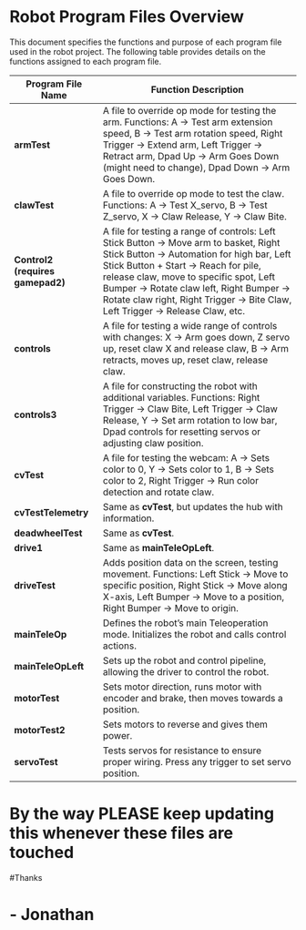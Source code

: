 # Robot Program Files Overview

This document specifies the functions and purpose of each program file used in the robot project. The following table provides details on the functions assigned to each program file.

| **Program File Name**  | **Function Description**                                                                                                                                                                                                                                                                                                                   |
|------------------------|----------------------------------------------------------------------------------------------------------------------------------------------------------------------------------------------------------------------------------------------------------------------------------------------------------------------------------------------------------------------------------------------------|
| **armTest**            | A file to override op mode for testing the arm. Functions: A -> Test arm extension speed, B -> Test arm rotation speed, Right Trigger -> Extend arm, Left Trigger -> Retract arm, Dpad Up -> Arm Goes Down (might need to change), Dpad Down -> Arm Goes Down.                                                                             |
| **clawTest**           | A file to override op mode to test the claw. Functions: A -> Test X_servo, B -> Test Z_servo, X -> Claw Release, Y -> Claw Bite.                                                                                                                                                                                                       |
| **Control2 (requires gamepad2)** | A file for testing a range of controls: Left Stick Button -> Move arm to basket, Right Stick Button -> Automation for high bar, Left Stick Button + Start -> Reach for pile, release claw, move to specific spot, Left Bumper -> Rotate claw left, Right Bumper -> Rotate claw right, Right Trigger -> Bite Claw, Left Trigger -> Release Claw, etc.           |
| **controls**           | A file for testing a wide range of controls with changes: X -> Arm goes down, Z servo up, reset claw X and release claw, B -> Arm retracts, moves up, reset claw, release claw.                                                                                                                                                             |
| **controls3**          | A file for constructing the robot with additional variables. Functions: Right Trigger -> Claw Bite, Left Trigger -> Claw Release, Y -> Set arm rotation to low bar, Dpad controls for resetting servos or adjusting claw position.                                                                                                   |
| **cvTest**             | A file for testing the webcam: A -> Sets color to 0, Y -> Sets color to 1, B -> Sets color to 2, Right Trigger -> Run color detection and rotate claw.                                                                                                                                                                                      |
| **cvTestTelemetry**    | Same as **cvTest**, but updates the hub with information.                                                                                                                                                                                                                                                                               |
| **deadwheelTest**      | Same as **cvTest**.                                                                                                                                                                                                                                                                                                                        |
| **drive1**             | Same as **mainTeleOpLeft**.                                                                                                                                                                                                                                                                                                                |
| **driveTest**          | Adds position data on the screen, testing movement. Functions: Left Stick -> Move to specific position, Right Stick -> Move along X-axis, Left Bumper -> Move to a position, Right Bumper -> Move to origin.                                                                                                                                                                                      |
| **mainTeleOp**         | Defines the robot’s main Teleoperation mode. Initializes the robot and calls control actions.                                                                                                                                                                                     |
| **mainTeleOpLeft**     | Sets up the robot and control pipeline, allowing the driver to control the robot.                                                                                                                                                                                                                                                           |
| **motorTest**          | Sets motor direction, runs motor with encoder and brake, then moves towards a position.                                                                                                                                                                                                                                                     |
| **motorTest2**         | Sets motors to reverse and gives them power.                                                                                                                                                                                                                                                                                             |
| **servoTest**          | Tests servos for resistance to ensure proper wiring. Press any trigger to set servo position.                                                                                                                                                                                                                                                |

# By the way PLEASE keep updating this whenever these files are touched 
#Thanks
# - Jonathan
